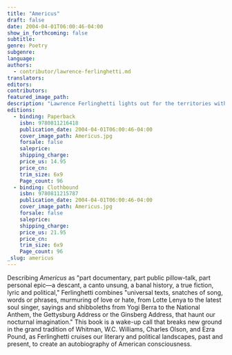 ```yaml
---
title: "Americus"
draft: false
date: 2004-04-01T06:00:46-04:00
show_in_forthcoming: false
subtitle:
genre: Poetry
subgenre:
language:
authors:
  - contributor/lawrence-ferlinghetti.md
translators:
editors:
contributors:
featured_image_path:
description: "Lawrence Ferlinghetti lights out for the territories with Book I of his own born-in-the-U.S.A. epic, Americus, now available as a New Directions Paperbook. "
editions:
  - binding: Paperback
    isbn: 9780811216418
    publication_date: 2004-04-01T06:00:46-04:00
    cover_image_path: Americus.jpg
    forsale: false
    saleprice:
    shipping_charge:
    price_us: 14.95
    price_cn:
    trim_size: 6x9
    Page_count: 96
  - binding: Clothbound
    isbn: 9780811215787
    publication_date: 2004-04-01T06:00:46-04:00
    cover_image_path: Americus.jpg
    forsale: false
    saleprice:
    shipping_charge:
    price_us: 21.95
    price_cn:
    trim_size: 6x9
    Page_count: 96
_slug: americus
---
```


Describing _Americus_ as "part documentary, part public pillow-talk, part personal epic—a descant, a canto unsung, a banal history, a true fiction, lyric and political," Ferlinghetti combines "universal texts, snatches of song, words or phrases, murmuring of love or hate, from Lotte Lenya to the latest soul singer, sayings and shibboleths from Yogi Berra to the National Anthem, the Gettysburg Address or the Ginsberg Address, that haunt our nocturnal imagination." This book is a wake-up call that breaks new ground in the grand tradition of Whitman, W.C. Williams, Charles Olson, and Ezra Pound, as Ferlinghetti cruises our literary and political landscapes, past and present, to create an autobiography of American consciousness.

